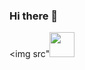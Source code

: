 ### Hi there 👋 
<img src"<img src="https://media.giphy.com/media/hvRJCLFzcasrR4ia7z/giphy.gif" width="40px">

<!--
**didar115/didar115** is a ✨ _special_ ✨ repository because its `README.md` (this file) appears on your GitHub profile.

Here are some ideas to get you started:

- 🔭 I’m currently working on ...
- 🌱 I’m currently learning ...
- 👯 I’m looking to collaborate on ...
- 🤔 I’m looking for help with ...
- 💬 Ask me about ...
- 📫 How to reach me: ...
- 😄 Pronouns: ...
- ⚡ Fun fact: ...
-->
